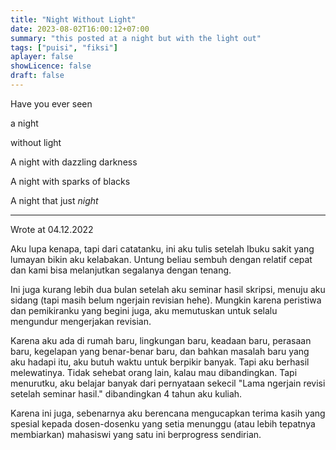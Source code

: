 ```yaml
---
title: "Night Without Light"
date: 2023-08-02T16:00:12+07:00
summary: "this posted at a night but with the light out" 
tags: ["puisi", "fiksi"]
aplayer: false
showLicence: false
draft: false
---
```


Have you ever seen

a night

without light

A night with dazzling darkness

A night with sparks of blacks

A night that just *night*


---

Wrote at  04.12.2022

Aku lupa kenapa, tapi dari catatanku, ini aku tulis setelah Ibuku sakit yang lumayan bikin aku kelabakan. Untung beliau sembuh dengan relatif cepat dan kami bisa melanjutkan segalanya dengan tenang.

Ini juga kurang lebih dua bulan setelah aku seminar hasil skripsi, menuju aku sidang (tapi masih belum ngerjain revisian hehe). Mungkin karena peristiwa dan pemikiranku yang begini juga, aku memutuskan untuk selalu mengundur mengerjakan revisian.

Karena aku ada di rumah baru, lingkungan baru, keadaan baru, perasaan baru, kegelapan yang benar-benar baru, dan bahkan masalah baru yang aku hadapi itu, aku butuh waktu untuk berpikir banyak. Tapi aku berhasil melewatinya. Tidak sehebat orang lain, kalau mau dibandingkan. Tapi menurutku, aku belajar banyak dari pernyataan sekecil "Lama ngerjain revisi setelah seminar hasil." dibandingkan 4 tahun aku kuliah.

Karena ini juga, sebenarnya aku berencana mengucapkan terima kasih yang spesial kepada dosen-dosenku yang setia menunggu (atau lebih tepatnya membiarkan) mahasiswi yang satu ini berprogress sendirian.

